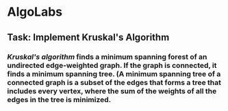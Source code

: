 # AlgoLabs 

## Task: Implement Kruskal's Algorithm

### *Kruskal's algorithm* finds a minimum spanning forest of an undirected edge-weighted graph. If the graph is connected, it finds a minimum spanning tree. (A minimum spanning tree of a connected graph is a subset of the edges that forms a tree that includes every vertex, where the sum of the weights of all the edges in the tree is minimized.
